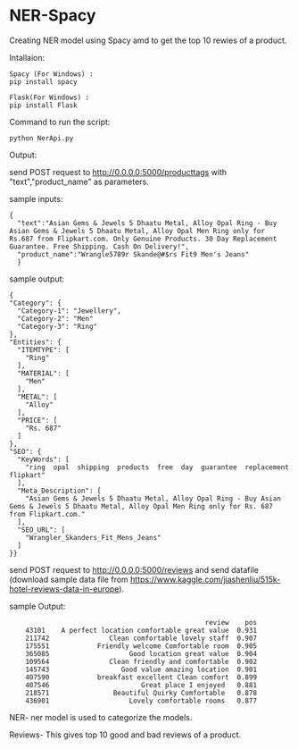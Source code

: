 # NER-Spacy
Creating NER model using Spacy amd to get the top 10 rewies of a product.


Intallaion:

    Spacy (For Windows) :
    pip install spacy

    Flask(For Windows) :
    pip install Flask
 
Command to run the script:

    python NerApi.py
    
Output:

  send POST request to http://0.0.0.0:5000/producttags with "text","product_name" as parameters.
  
  sample inputs:
  
    {
      "text":"Asian Gems & Jewels 5 Dhaatu Metal, Alloy Opal Ring - Buy Asian Gems & Jewels 5 Dhaatu Metal, Alloy Opal Men Ring only for          Rs.687 from Flipkart.com. Only Genuine Products. 30 Day Replacement Guarantee. Free Shipping. Cash On Delivery!",
      "product_name":"Wrangle5789r Skande@#$rs Fit9 Men's Jeans"
      }
      
  sample output:
  
    {
    "Category": {
      "Category-1": "Jewellery",
      "Category-2": "Men"
      "Category-3": "Ring"
    },
    "Entities": {
      "ITEMTYPE": [
        "Ring"
      ],
      "MATERIAL": [
        "Men"
      ],
      "METAL": [
        "Alloy"
      ],
      "PRICE": [
        "Rs. 687"
      ]
    },
    "SEO": {
      "KeyWords": [
        "ring  opal  shipping  products  free  day  guarantee  replacement  flipkart"
      ],
      "Meta_Description": [
        "Asian Gems & Jewels 5 Dhaatu Metal, Alloy Opal Ring - Buy Asian Gems & Jewels 5 Dhaatu Metal, Alloy Opal Men Ring only for Rs. 687 from Flipkart.com."
      ],
      "SEO_URL": [
        "Wrangler_Skanders_Fit_Mens_Jeans"
      ]
    }}
  
 send POST request to http://0.0.0.0:5000/reviews and send datafile (download sample data file from                                      https://www.kaggle.com/jiashenliu/515k-hotel-reviews-data-in-europe).
 
  sample Output:
  
                                                     review    pos
        43101    A perfect location comfortable great value  0.931
        211742               Clean comfortable lovely staff  0.907
        175551            Friendly welcome Comfortable room  0.905
        365085                    Good location great value  0.904
        109564               Clean friendly and comfortable  0.902
        145743                  Good value amazing location  0.901
        407590            breakfast excellent Clean comfort  0.899
        407546                       Great place I enjoyed   0.881
        218571                Beautiful Quirky Comfortable   0.878
        436901                    Lovely comfortable rooms   0.877


NER- ner model is used to categorize the models.

Reviews- This gives top 10 good and bad reviews of a product.
  
